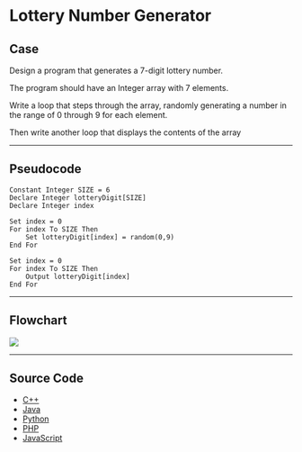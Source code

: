 # Lottery Number Generator

## Case

Design a program that generates a 7-digit lottery number.

The program should have an Integer array with 7 elements.

Write a loop that steps through the array, randomly generating a number in the range of 0 through 9 for each element.

Then write another loop that displays the contents of the array

<hr>

## Pseudocode

```
Constant Integer SIZE = 6
Declare Integer lotteryDigit[SIZE]
Declare Integer index

Set index = 0
For index To SIZE Then
    Set lotteryDigit[index] = random(0,9)
End For

Set index = 0
For index To SIZE Then
    Output lotteryDigit[index]
End For

```

<hr>

## Flowchart

<img src="design/.png"  >

<hr>

## Source Code

- [C++](lotteryNumberGenerator.cpp)
- [Java](lotteryNumberGenerator.java)
- [Python](lotteryNumberGenerator.py)
- [PHP](lotteryNumberGenerator.php)
- [JavaScript](lotteryNumberGenerator.js)
